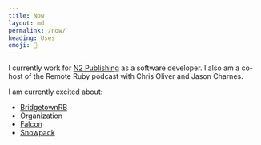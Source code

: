 ```yaml
---
title: Now
layout: md
permalink: /now/
heading: Uses
emoji: 📝
---
```


I currently work for [N2 Publishing](https://n2pub.com/) as a software developer. I also am a co-host of the Remote Ruby podcast with Chris Oliver and Jason Charnes.

I am currently excited about:

- [BridgetownRB](https://www.bridgetownrb.com/)
- Organization
- [Falcon](https://github.com/socketry/falcon)
- [Snowpack](https://www.snowpack.dev/)
